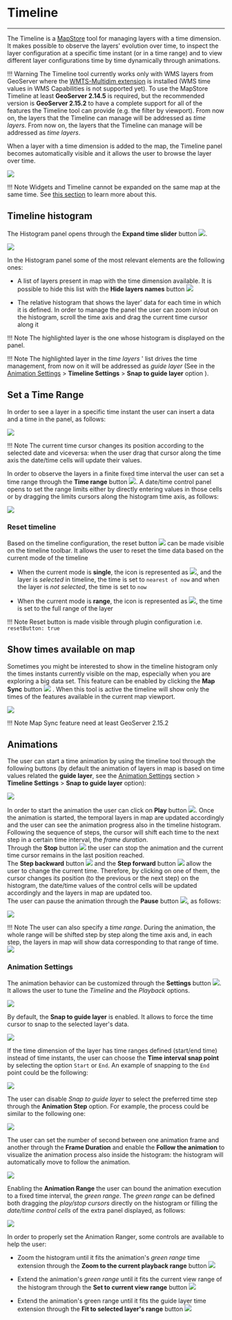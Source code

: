 # Timeline

**********

The Timeline is a [MapStore](https://mapstore.geosolutionsgroup.com/mapstore/#/) tool for managing layers with a time dimension.
It makes possible to observe the layers' evolution over time, to inspect the layer configuration at a specific time instant (or in a time range) and to view different layer configurations time by time dynamically through animations.<br>

!!! Warning
    The Timeline tool currently works only with WMS layers from GeoServer where the [WMTS-Multidim extension](https://docs.geoserver.org/stable/en/user/community/wmts-multidimensional/index.html) is installed (WMS time values in WMS Capabilities is not supported yet). To use the MapStore Timeline at least **GeoServer 2.14.5** is required, but the recommended version is **GeoServer 2.15.2** to have a complete support for all of the features the Timeline tool can provide (e.g. the filter by viewport).
    From now on, the layers that the Timeline can manage will be addressed as *time layers*.
    From now on, the layers that the Timeline can manage will be addressed as *time layers*.

When a layer with a time dimension is added to the map, the Timeline panel becomes automatically visible and it allows the user to browse the layer over time.

<img src="../img/timeline/timeline-base.jpg" class="ms-docimage"/>

!!! Note
    Widgets and Timeline cannot be expanded on the same map at the same time. See [this section](widgets.md#manage-existing-widgets) to learn more about this.

## Timeline histogram

The Histogram panel opens through the **Expand time slider** button <img src="../img/button/timeline-expand-button.jpg" class="ms-docbutton"/>.

<img src="../img/timeline/timeline-histogram.jpg" class="ms-docimage"/>

In the Histogram panel some of the most relevant elements are the following ones:

* A list of layers present in map with the time dimension available. It is possible to hide this list with the **Hide layers names** button <img src="../img/button/timeline-layers-list-button.jpg" class="ms-docbutton"/>

* The relative histogram that shows the layer' data for each time in which it is defined. In order to manage the panel the user can zoom in/out on the histogram, scroll the time axis and drag the current time cursor along it

!!! Note
    The highlighted layer is the one whose histogram is displayed on the panel.

!!! Note
    The highlighted layer in the *time layers* ' list drives the time management, from now on it will be addressed as *guide layer* (See in the [Animation Settings](#animation-settings) > **Timeline Settings** >  **Snap to guide layer** option ).

## Set a Time Range

In order to see a layer in a specific time instant the user can insert a data and a time in the panel, as follows:

<img src="../img/timeline/timeline-current-time.jpg" class="ms-docimage"/>

!!! Note
    The current time cursor changes its position according to the selected date and viceversa: when the user drag that cursor along the time axis the date/time cells will update their values.

In order to observe the layers in a finite fixed time interval the user can set a time range through the **Time range** button <img src="../img/button/timeline-range-button.jpg" class="ms-docbutton"/>. A date/time control panel opens to set the range limits either by directly entering values in those cells or by dragging the limits cursors along the histogram time axis, as follows:

<img src="../img/timeline/timeline-current-time-range.jpg" class="ms-docimage"/>

### Reset timeline

Based on the timeline configuration, the reset button <img src="../img/button/reset.jpg" class="ms-docbutton"/> can be made visible on the timeline toolbar. It allows the user to reset the time data based on the current mode of the timeline

* When the current mode is **single**, the icon is represented as <img src="../img/button/timeline-collapse-icon.jpg" class="ms-docbutton"/>, and the layer is *selected* in timeline, the time is set to `nearest of now` and when the layer is *not selected*, the time is set to `now`

* When the current mode is **range**, the icon is represented as <img src="../img/button/timeline-range.jpg" class="ms-docbutton"/>, the time is set to the full range of the layer

!!! Note
    Reset button is made visible through plugin configuration i.e. `resetButton: true`

## Show times available on map

Sometimes you might be interested to show in the timeline histogram only the times instants currently visible on the map, especially when you are exploring a big data set. This feature can be enabled by clicking the **Map Sync** button <img src="../img/button/viewport-filter.jpg" class="ms-docbutton"/> . When this tool is active the timeline will show only the times of the features available in the current map viewport.

<img src="../img/timeline/timeline-sync-example.jpg" class="ms-docimage"/>

!!! Note
    Map Sync feature need at least GeoServer 2.15.2

## Animations

The user can start a time animation by using the timeline tool through the following buttons (by default the animation of layers in map is based on time values related the **guide layer**, see the [Animation Settings](#animation-settings) section > **Timeline Settings** > **Snap to guide layer** option):

<img src="../img/timeline/timeline-animation-buttons.jpg" class="ms-docimage"/>

In order to start the animation the user can click on **Play** button <img src="../img/button/timeline-play-button.jpg" class="ms-docbutton"/>.  Once the animation is started, the temporal layers in map are updated accordingly and the user can see the animation progress also in the timeline histogram. Following the sequence of steps, the cursor will shift each time to the next step in a certain time interval, the *frame duration*.
<br>
Through the **Stop** button <img src="../img/button/timeline-stop-button.jpg" class="ms-docbutton"/> the user can stop the animation and the current time cursor remains in the last position reached.
<br>
The **Step backward** button <img src="../img/button/timeline-step-backward-button.jpg" class="ms-docbutton"/> and the **Step forward** button <img src="../img/button/timeline-step-forward-button.jpg" class="ms-docbutton"/> allow the user to change the current time. Therefore, by clicking on one of them, the cursor changes its position (to the previous or the next step) on the histogram, the date/time values of the control cells will be updated accordingly and the layers in map are updated too.
<br>
The user can pause the animation through the **Pause** button <img src="../img/button/timeline-pause-button.jpg" class="ms-docbutton"/>, as follows:

<img src="../img/timeline/timeline-animation.gif" class="ms-docimage"  style="max-width:700px;" />

!!! Note
    The user can also specify a *time range*. During the animation, the whole range will be shifted step by step along the time axis and, in each step, the layers in map will show data corresponding to that range of time.
    <img src="../img/timeline/timeline-animation-range.gif" class="ms-docimage"  style="max-width:700px;"/>

### Animation Settings

The animation behavior can be customized through the **Settings** button <img src="../img/button/timeline-playback-settings-button.jpg" class="ms-docbutton"/>. It allows the user to tune the *Timeline* and the *Playback* options.

<img src="../img/timeline/timeline-animation-settings.jpg" class="ms-docimage"  style="max-width:500px;" />

By default, the **Snap to guide layer** is enabled. It allows to force the time cursor to snap to the selected layer's data.

<img src="../img/timeline/snap-to-guide-layer.jpg" class="ms-docimage"/>

If the time dimension of the layer has time ranges defined (start/end time) instead of time instants, the user can choose the **Time interval snap point** by selecting the option `Start` or `End`. An example of snapping to the `End` point could be the following:

<img src="../img/timeline/time-interval-snap-point.gif" class="ms-docimage"/>

The user can disable *Snap to guide layer* to select the preferred time step through the **Animation Step** option. For example, the process could be similar to the following one:

<img src="../img/timeline/animation-passage.jpg" class="ms-docimage"/>

The user can set the number of second between one animation frame and another through the **Frame Duration** and enable the **Follow the animation** to visualize the animation process also inside the histogram: the histogram will automatically move to follow the animation.

<img src="../img/timeline/frame-duration.jpg" class="ms-docimage"/>

Enabling the  **Animation Range** the user can bound the animation execution to a fixed time interval, the *green range*. The *green range* can be defined both dragging the *play/stop cursors* directly on the histogram or filling the *date/time control cells* of the extra panel displayed, as follows:

<img src="../img/timeline/timeline-animation-green-range.gif" class="ms-docimage"/>

In order to properly set the Animation Ranger, some controls are available to help the user:

* Zoom the histogram until it fits the animation's *green range* time extension through the  **Zoom to the current playback range** button <img src="../img/button/timeline-zoom-playback-range.jpg" class="ms-docbutton"/>

* Extend the animation's *green range* until it fits the current view range of the histogram through the **Set to current view range** button <img src="../img/button/timeline-zoom-current-view-range.jpg" class="ms-docbutton"/>

* Extend the animation's green range until it fits the guide layer time extension through the **Fit to selected layer's range** button <img src="../img/button/timeline-fit-layer-range.jpg" class="ms-docbutton"/>
